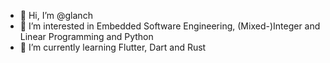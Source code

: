 - 👋 Hi, I’m @glanch
- 👀 I’m interested in Embedded Software Engineering, (Mixed-)Integer and Linear Programming and Python
- 🌱 I’m currently learning Flutter, Dart and Rust

<!---
glanch/glanch is a ✨ special ✨ repository because its `README.md` (this file) appears on your GitHub profile.
You can click the Preview link to take a look at your changes.
--->
